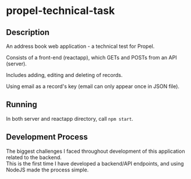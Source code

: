 # propel-technical-task

## Description  
An address book web application - a technical test for Propel.  

Consists of a front-end (reactapp), which GETs and POSTs from an API (server).  

Includes adding, editing and deleting of records.  

Using email as a record's key (email can only appear once in JSON file).  

## Running  
In both server and reactapp directory, call `npm start`.  

## Development Process  
The biggest challenges I faced throughout development of this application related to the backend.  
This is the first time I have developed a backend/API endpoints, and using NodeJS made the process simple.  
